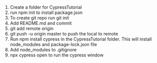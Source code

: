 1. Create a folder for CypressTutorial
2. run npm init to install package.json
3. To create git repo run git init
3. Add README.md and commit
4. git add remote origin <gitrepo name>
5. git push -u origin master to push the local to remote
6. Run npm install cypress in the CypressTutorial folder. This will install node_modules and package-lock.json file
7. Add node_modules to .gitignore
8. npx cypress open to run the cypress window
